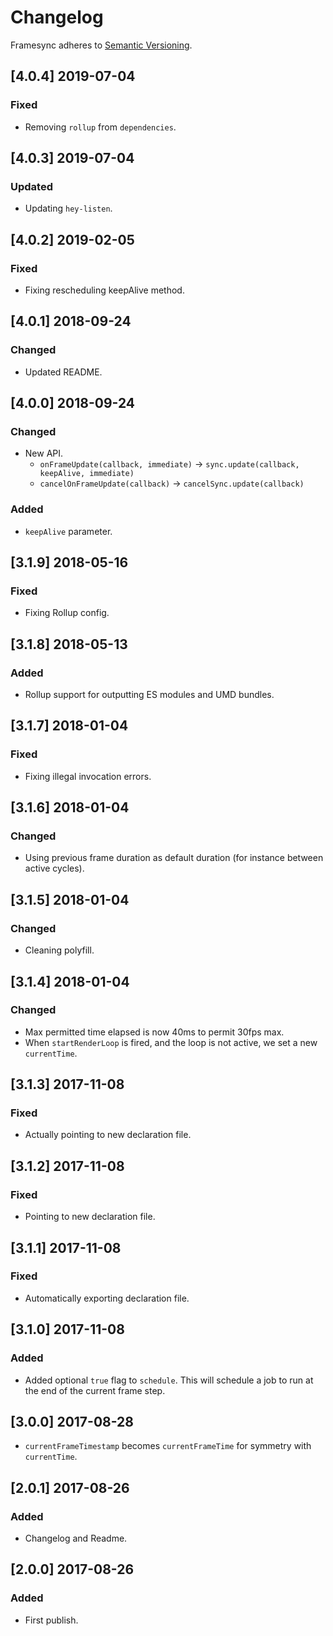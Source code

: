 # Changelog

Framesync adheres to [Semantic Versioning](http://semver.org/).

## [4.0.4] 2019-07-04

### Fixed

- Removing `rollup` from `dependencies`.

## [4.0.3] 2019-07-04

### Updated

- Updating `hey-listen`.

## [4.0.2] 2019-02-05

### Fixed

- Fixing rescheduling keepAlive method.

## [4.0.1] 2018-09-24

### Changed

- Updated README.

## [4.0.0] 2018-09-24

### Changed

- New API.
  - `onFrameUpdate(callback, immediate)` -> `sync.update(callback, keepAlive, immediate)`
  - `cancelOnFrameUpdate(callback)` -> `cancelSync.update(callback)`
  
### Added

- `keepAlive` parameter.

## [3.1.9] 2018-05-16

### Fixed

- Fixing Rollup config.

## [3.1.8] 2018-05-13

### Added

- Rollup support for outputting ES modules and UMD bundles.

## [3.1.7] 2018-01-04

### Fixed

- Fixing illegal invocation errors.

## [3.1.6] 2018-01-04

### Changed

- Using previous frame duration as default duration (for instance between active cycles).

## [3.1.5] 2018-01-04

### Changed

- Cleaning polyfill.

## [3.1.4] 2018-01-04

### Changed

- Max permitted time elapsed is now 40ms to permit 30fps max.
- When `startRenderLoop` is fired, and the loop is not active, we set a new `currentTime`.

## [3.1.3] 2017-11-08

### Fixed

- Actually pointing to new declaration file.

## [3.1.2] 2017-11-08

### Fixed

- Pointing to new declaration file.

## [3.1.1] 2017-11-08

### Fixed

- Automatically exporting declaration file.

## [3.1.0] 2017-11-08

### Added

- Added optional `true` flag to `schedule`. This will schedule a job to run at the end of the current frame step.

## [3.0.0] 2017-08-28

- `currentFrameTimestamp` becomes `currentFrameTime` for symmetry with `currentTime`.

## [2.0.1] 2017-08-26

### Added
- Changelog and Readme.

## [2.0.0] 2017-08-26

### Added
- First publish.
